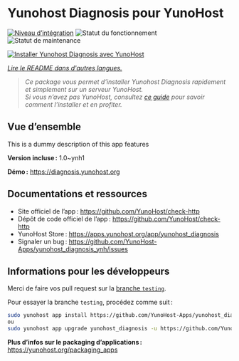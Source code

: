 <!--
Nota bene : ce README est automatiquement généré par <https://github.com/YunoHost/apps/tree/master/tools/readme_generator>
Il NE doit PAS être modifié à la main.
-->

# Yunohost Diagnosis pour YunoHost

[![Niveau d’intégration](https://dash.yunohost.org/integration/yunohost_diagnosis.svg)](https://ci-apps.yunohost.org/ci/apps/yunohost_diagnosis/) ![Statut du fonctionnement](https://ci-apps.yunohost.org/ci/badges/yunohost_diagnosis.status.svg) ![Statut de maintenance](https://ci-apps.yunohost.org/ci/badges/yunohost_diagnosis.maintain.svg)

[![Installer Yunohost Diagnosis avec YunoHost](https://install-app.yunohost.org/install-with-yunohost.svg)](https://install-app.yunohost.org/?app=yunohost_diagnosis)

*[Lire le README dans d'autres langues.](./ALL_README.md)*

> *Ce package vous permet d’installer Yunohost Diagnosis rapidement et simplement sur un serveur YunoHost.*  
> *Si vous n’avez pas YunoHost, consultez [ce guide](https://yunohost.org/install) pour savoir comment l’installer et en profiter.*

## Vue d’ensemble

This is a dummy description of this app features

**Version incluse :** 1.0~ynh1

**Démo :** <https://diagnosis.yunohost.org>
## Documentations et ressources

- Site officiel de l’app : <https://github.com/YunoHost/check-http>
- Dépôt de code officiel de l’app : <https://github.com/YunoHost/check-http>
- YunoHost Store : <https://apps.yunohost.org/app/yunohost_diagnosis>
- Signaler un bug : <https://github.com/YunoHost-Apps/yunohost_diagnosis_ynh/issues>

## Informations pour les développeurs

Merci de faire vos pull request sur la [branche `testing`](https://github.com/YunoHost-Apps/yunohost_diagnosis_ynh/tree/testing).

Pour essayer la branche `testing`, procédez comme suit :

```bash
sudo yunohost app install https://github.com/YunoHost-Apps/yunohost_diagnosis_ynh/tree/testing --debug
ou
sudo yunohost app upgrade yunohost_diagnosis -u https://github.com/YunoHost-Apps/yunohost_diagnosis_ynh/tree/testing --debug
```

**Plus d’infos sur le packaging d’applications :** <https://yunohost.org/packaging_apps>
